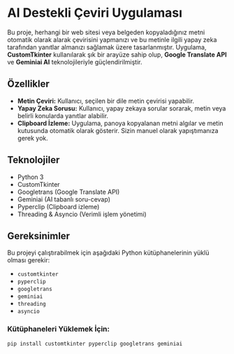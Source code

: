 # AI Destekli Çeviri Uygulaması

Bu proje, herhangi bir web sitesi veya belgeden kopyaladığınız metni otomatik olarak alarak çevirisini yapmanızı ve bu metinle ilgili yapay zeka tarafından yanıtlar almanızı sağlamak üzere tasarlanmıştır. Uygulama, **CustomTkinter** kullanılarak şık bir arayüze sahip olup, **Google Translate API** ve **Geminiai AI** teknolojileriyle güçlendirilmiştir.

## Özellikler

- **Metin Çeviri:** Kullanıcı, seçilen bir dile metin çevirisi yapabilir.
- **Yapay Zeka Sorusu:** Kullanıcı, yapay zekaya sorular sorarak, metin veya belirli konularda yanıtlar alabilir.
- **Clipboard İzleme:** Uygulama, panoya kopyalanan metni algılar ve metin kutusunda otomatik olarak gösterir. Sizin manuel olarak yapıştımanıza gerek yok.

## Teknolojiler

- Python 3
- CustomTkinter
- Googletrans (Google Translate API)
- Geminiai (AI tabanlı soru-cevap)
- Pyperclip (Clipboard izleme)
- Threading & Asyncio (Verimli işlem yönetimi)

## Gereksinimler

Bu projeyi çalıştırabilmek için aşağıdaki Python kütüphanelerinin yüklü olması gerekir:

- `customtkinter`
- `pyperclip`
- `googletrans`
- `geminiai`
- `threading`
- `asyncio`

### Kütüphaneleri Yüklemek İçin:

```bash
pip install customtkinter pyperclip googletrans geminiai
